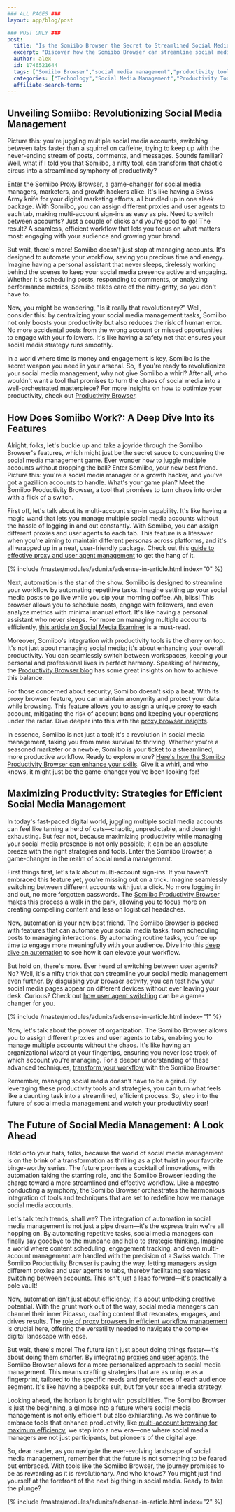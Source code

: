```yaml
---
### ALL PAGES ###
layout: app/blog/post

### POST ONLY ###
post:
  title: "Is the Somiibo Browser the Secret to Streamlined Social Media Management?"
  excerpt: "Discover how the Somiibo Browser can streamline social media management for marketers and growth hackers with its powerful productivity features."
  author: alex
  id: 1746521644
  tags: ["Somiibo Browser","social media management","productivity tools","automation"]
  categories: ["Technology","Social Media Management","Productivity Tools"]
  affiliate-search-term: 
---
```


## Unveiling Somiibo: Revolutionizing Social Media Management

Picture this: you're juggling multiple social media accounts, switching between tabs faster than a squirrel on caffeine, trying to keep up with the never-ending stream of posts, comments, and messages. Sounds familiar? Well, what if I told you that Somiibo, a nifty tool, can transform that chaotic circus into a streamlined symphony of productivity?

Enter the Somiibo Proxy Browser, a game-changer for social media managers, marketers, and growth hackers alike. It's like having a Swiss Army knife for your digital marketing efforts, all bundled up in one sleek package. With Somiibo, you can assign different proxies and user agents to each tab, making multi-account sign-ins as easy as pie. Need to switch between accounts? Just a couple of clicks and you're good to go! The result? A seamless, efficient workflow that lets you focus on what matters most: engaging with your audience and growing your brand.

But wait, there's more! Somiibo doesn't just stop at managing accounts. It's designed to automate your workflow, saving you precious time and energy. Imagine having a personal assistant that never sleeps, tirelessly working behind the scenes to keep your social media presence active and engaging. Whether it's scheduling posts, responding to comments, or analyzing performance metrics, Somiibo takes care of the nitty-gritty, so you don't have to.

Now, you might be wondering, "Is it really that revolutionary?" Well, consider this: by centralizing your social media management tasks, Somiibo not only boosts your productivity but also reduces the risk of human error. No more accidental posts from the wrong account or missed opportunities to engage with your followers. It's like having a safety net that ensures your social media strategy runs smoothly.

In a world where time is money and engagement is key, Somiibo is the secret weapon you need in your arsenal. So, if you're ready to revolutionize your social media management, why not give Somiibo a whirl? After all, who wouldn't want a tool that promises to turn the chaos of social media into a well-orchestrated masterpiece? For more insights on how to optimize your productivity, check out [Productivity Browser](https://productivitybrowser.com).

## How Does Somiibo Work?: A Deep Dive Into its Features

Alright, folks, let's buckle up and take a joyride through the Somiibo Browser's features, which might just be the secret sauce to conquering the social media management game. Ever wonder how to juggle multiple accounts without dropping the ball? Enter Somiibo, your new best friend. Picture this: you're a social media manager or a growth hacker, and you've got a gazillion accounts to handle. What's your game plan? Meet the Somiibo Productivity Browser, a tool that promises to turn chaos into order with a flick of a switch.

First off, let's talk about its multi-account sign-in capability. It's like having a magic wand that lets you manage multiple social media accounts without the hassle of logging in and out constantly. With Somiibo, you can assign different proxies and user agents to each tab. This feature is a lifesaver when you're aiming to maintain different personas across platforms, and it's all wrapped up in a neat, user-friendly package. Check out this [guide to effective proxy and user agent management](https://productivitybrowser.com/blog/mastering-productivity-a-guide-to-effective-proxy-and-user-agent-management) to get the hang of it.

{% include /master/modules/adunits/adsense-in-article.html index="0" %}

Next, automation is the star of the show. Somiibo is designed to streamline your workflow by automating repetitive tasks. Imagine setting up your social media posts to go live while you sip your morning coffee. Ah, bliss! This browser allows you to schedule posts, engage with followers, and even analyze metrics with minimal manual effort. It's like having a personal assistant who never sleeps. For more on managing multiple accounts efficiently, [this article on Social Media Examiner](https://www.socialmediaexaminer.com/how-to-manage-multiple-social-media-accounts-efficiently/) is a must-read.

Moreover, Somiibo's integration with productivity tools is the cherry on top. It's not just about managing social media; it's about enhancing your overall productivity. You can seamlessly switch between workspaces, keeping your personal and professional lives in perfect harmony. Speaking of harmony, the [Productivity Browser blog](https://productivitybrowser.com/blog/from-chaos-to-order-how-productivity-browser-revolutionizes-workflow-automation) has some great insights on how to achieve this balance.

For those concerned about security, Somiibo doesn't skip a beat. With its proxy browser feature, you can maintain anonymity and protect your data while browsing. This feature allows you to assign a unique proxy to each account, mitigating the risk of account bans and keeping your operations under the radar. Dive deeper into this with the [proxy browser insights](https://somiibo.com/platforms/proxy-browser).

In essence, Somiibo is not just a tool; it's a revolution in social media management, taking you from mere survival to thriving. Whether you're a seasoned marketer or a newbie, Somiibo is your ticket to a streamlined, more productive workflow. Ready to explore more? [Here's how the Somiibo Productivity Browser can enhance your skills](https://productivitybrowser.com/blog/can-the-somiibo-productivity-browser-enhance-your-multi-account-management-skills). Give it a whirl, and who knows, it might just be the game-changer you've been looking for!

## Maximizing Productivity: Strategies for Efficient Social Media Management

In today's fast-paced digital world, juggling multiple social media accounts can feel like taming a herd of cats—chaotic, unpredictable, and downright exhausting. But fear not, because maximizing productivity while managing your social media presence is not only possible; it can be an absolute breeze with the right strategies and tools. Enter the Somiibo Browser, a game-changer in the realm of social media management.

First things first, let's talk about multi-account sign-ins. If you haven't embraced this feature yet, you're missing out on a trick. Imagine seamlessly switching between different accounts with just a click. No more logging in and out, no more forgotten passwords. The [Somiibo Productivity Browser](https://productivitybrowser.com/blog/is-multi-account-sign-in-the-key-to-unmatched-productivity) makes this process a walk in the park, allowing you to focus more on creating compelling content and less on logistical headaches.

Now, automation is your new best friend. The Somiibo Browser is packed with features that can automate your social media tasks, from scheduling posts to managing interactions. By automating routine tasks, you free up time to engage more meaningfully with your audience. Dive into this [deep dive on automation](https://productivitybrowser.com/blog/automate-your-social-media-tasks-a-deep-dive-into-the-somiibo-proxy-browser) to see how it can elevate your workflow.

But hold on, there's more. Ever heard of switching between user agents? No? Well, it's a nifty trick that can streamline your social media management even further. By disguising your browser activity, you can test how your social media pages appear on different devices without ever leaving your desk. Curious? Check out [how user agent switching](https://productivitybrowser.com/blog/switching-between-user-agents-a-key-to-streamlined-social-media-management) can be a game-changer for you.

{% include /master/modules/adunits/adsense-in-article.html index="1" %}

Now, let's talk about the power of organization. The Somiibo Browser allows you to assign different proxies and user agents to tabs, enabling you to manage multiple accounts without the chaos. It's like having an organizational wizard at your fingertips, ensuring you never lose track of which account you're managing. For a deeper understanding of these advanced techniques, [transform your workflow](https://productivitybrowser.com/blog/transform-your-workflow-advanced-techniques-with-the-somiibo-browser) with the Somiibo Browser.

Remember, managing social media doesn't have to be a grind. By leveraging these productivity tools and strategies, you can turn what feels like a daunting task into a streamlined, efficient process. So, step into the future of social media management and watch your productivity soar!

## The Future of Social Media Management: A Look Ahead

Hold onto your hats, folks, because the world of social media management is on the brink of a transformation as thrilling as a plot twist in your favorite binge-worthy series. The future promises a cocktail of innovations, with automation taking the starring role, and the Somiibo Browser leading the charge toward a more streamlined and effective workflow. Like a maestro conducting a symphony, the Somiibo Browser orchestrates the harmonious integration of tools and techniques that are set to redefine how we manage social media accounts.

Let's talk tech trends, shall we? The integration of automation in social media management is not just a pipe dream—it's the express train we're all hopping on. By automating repetitive tasks, social media managers can finally say goodbye to the mundane and hello to strategic thinking. Imagine a world where content scheduling, engagement tracking, and even multi-account management are handled with the precision of a Swiss watch. The Somiibo Productivity Browser is paving the way, letting managers assign different proxies and user agents to tabs, thereby facilitating seamless switching between accounts. This isn't just a leap forward—it's practically a pole vault!

Now, automation isn't just about efficiency; it's about unlocking creative potential. With the grunt work out of the way, social media managers can channel their inner Picasso, crafting content that resonates, engages, and drives results. The [role of proxy browsers in efficient workflow management](https://productivitybrowser.com/blog/efficient-workflow-management-the-role-of-proxy-browsers) is crucial here, offering the versatility needed to navigate the complex digital landscape with ease.

But wait, there's more! The future isn't just about doing things faster—it's about doing them smarter. By integrating [proxies and user agents](https://productivitybrowser.com/blog/the-future-of-digital-marketing-integrating-proxies-and-user-agents), the Somiibo Browser allows for a more personalized approach to social media management. This means crafting strategies that are as unique as a fingerprint, tailored to the specific needs and preferences of each audience segment. It's like having a bespoke suit, but for your social media strategy.

Looking ahead, the horizon is bright with possibilities. The Somiibo Browser is just the beginning, a glimpse into a future where social media management is not only efficient but also exhilarating. As we continue to embrace tools that enhance productivity, like [multi-account browsing for maximum efficiency](https://productivitybrowser.com/blog/enhance-your-workflow-leveraging-multi-account-browsing-for-maximum-efficiency), we step into a new era—one where social media managers are not just participants, but pioneers of the digital age.

So, dear reader, as you navigate the ever-evolving landscape of social media management, remember that the future is not something to be feared but embraced. With tools like the Somiibo Browser, the journey promises to be as rewarding as it is revolutionary. And who knows? You might just find yourself at the forefront of the next big thing in social media. Ready to take the plunge?


{% include /master/modules/adunits/adsense-in-article.html index="2" %}